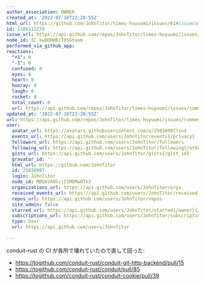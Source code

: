 ```yaml
---
author_association: OWNER
created_at: '2022-07-16T22:28:55Z'
html_url: https://github.com/JohnTitor/times-huyuumi/issues/61#issuecomment-1186311270
id: 1186311270
issue_url: https://api.github.com/repos/JohnTitor/times-huyuumi/issues/61
node_id: IC_kwDOHWEcT85Gtaxm
performed_via_github_app: 
reactions:
  "+1": 0
  "-1": 0
  confused: 0
  eyes: 0
  heart: 0
  hooray: 0
  laugh: 0
  rocket: 0
  total_count: 0
  url: https://api.github.com/repos/JohnTitor/times-huyuumi/issues/comments/1186311270/reactions
updated_at: '2022-07-16T22:28:55Z'
url: https://api.github.com/repos/JohnTitor/times-huyuumi/issues/comments/1186311270
user:
  avatar_url: https://avatars.githubusercontent.com/u/25030997?v=4
  events_url: https://api.github.com/users/JohnTitor/events{/privacy}
  followers_url: https://api.github.com/users/JohnTitor/followers
  following_url: https://api.github.com/users/JohnTitor/following{/other_user}
  gists_url: https://api.github.com/users/JohnTitor/gists{/gist_id}
  gravatar_id: ''
  html_url: https://github.com/JohnTitor
  id: 25030997
  login: JohnTitor
  node_id: MDQ6VXNlcjI1MDMwOTk3
  organizations_url: https://api.github.com/users/JohnTitor/orgs
  received_events_url: https://api.github.com/users/JohnTitor/received_events
  repos_url: https://api.github.com/users/JohnTitor/repos
  site_admin: false
  starred_url: https://api.github.com/users/JohnTitor/starred{/owner}{/repo}
  subscriptions_url: https://api.github.com/users/JohnTitor/subscriptions
  type: User
  url: https://api.github.com/users/JohnTitor

---
```

conduit-rust の CI が各所で壊れていたので直して回った:
- https://togithub.com/conduit-rust/conduit-git-http-backend/pull/15
- https://togithub.com/conduit-rust/conduit/pull/85
- https://togithub.com/conduit-rust/conduit-cookie/pull/39
